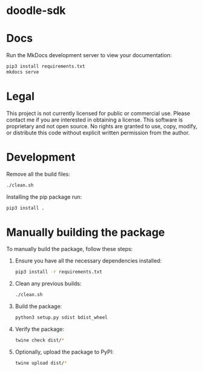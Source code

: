 # doodle-sdk

# Docs

Run the MkDocs development server to view your documentation:

``` bash
pip3 install requirements.txt
mkdocs serve
```


# Legal
This project is not currently licensed for public or commercial use. Please contact me if you are interested in obtaining a license.
This software is proprietary and not open source. No rights are granted to use, copy, modify, or distribute this code without explicit written permission from the author.

# Development

Remove all the build files:
```bash
./clean.sh
```

Installing the pip package run:
```bash
pip3 install .
```

# Manually building the package
To manually build the package, follow these steps:

1. Ensure you have all the necessary dependencies installed:
    ```bash
    pip3 install -r requirements.txt
    ```

2. Clean any previous builds:
    ```bash
    ./clean.sh
    ```

3. Build the package:
    ```bash
    python3 setup.py sdist bdist_wheel
    ```

4. Verify the package:
    ```bash
    twine check dist/*
    ```

5. Optionally, upload the package to PyPI:
    ```bash
    twine upload dist/*
    ```